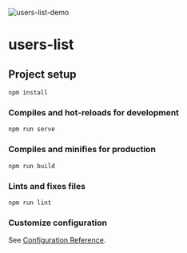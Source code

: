 
![users-list-demo](https://github.com/user-attachments/assets/02ff0b61-84aa-45f1-9c18-5d5becfac558)

# users-list

## Project setup
```
npm install
```

### Compiles and hot-reloads for development
```
npm run serve
```

### Compiles and minifies for production
```
npm run build
```

### Lints and fixes files
```
npm run lint
```

### Customize configuration
See [Configuration Reference](https://cli.vuejs.org/config/).
